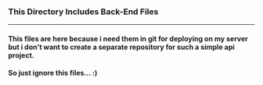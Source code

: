 ### This Directory Includes Back-End Files

---

#### This files are here because i need them in git for deploying on my server but i don't want to create a separate repository for such a simple api project.

#### So just ignore this files... :)

